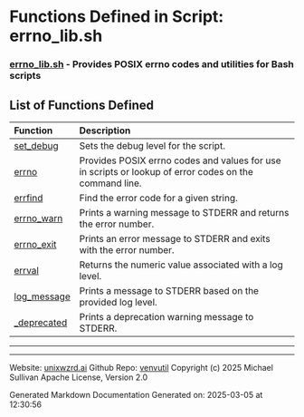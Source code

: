 # Functions Defined in Script: errno_lib.sh

### [errno_lib.sh](/docs/shdoc/bin/shinclude/scripts/errno_lib.sh.md) - Provides POSIX errno codes and utilities for Bash scripts

## List of Functions Defined

| Function | Description |
|:--|:--|
| [set_debug](functions/set_debug.md) | Sets the debug level for the script. |
| [errno](functions/errno.md) | Provides POSIX errno codes and values for use in scripts or lookup of error codes on the command line. |
| [errfind](functions/errfind.md) | Find the error code for a given string. |
| [errno_warn](functions/errno_warn.md) | Prints a warning message to STDERR and returns the error number. |
| [errno_exit](functions/errno_exit.md) | Prints an error message to STDERR and exits with the error number. |
| [errval](functions/errval.md) | Returns the numeric value associated with a log level. |
| [log_message](functions/log_message.md) | Prints a message to STDERR based on the provided log level. |
| [_deprecated](functions/_deprecated.md) | Prints a deprecation warning message to STDERR. |

---

---

Website: [unixwzrd.ai](https://unixwzrd.ai)
Github Repo: [venvutil](https://github.com/unixwzrd/venvutil)
Copyright (c) 2025 Michael Sullivan
Apache License, Version 2.0

Generated Markdown Documentation
Generated on: 2025-03-05 at 12:30:56
